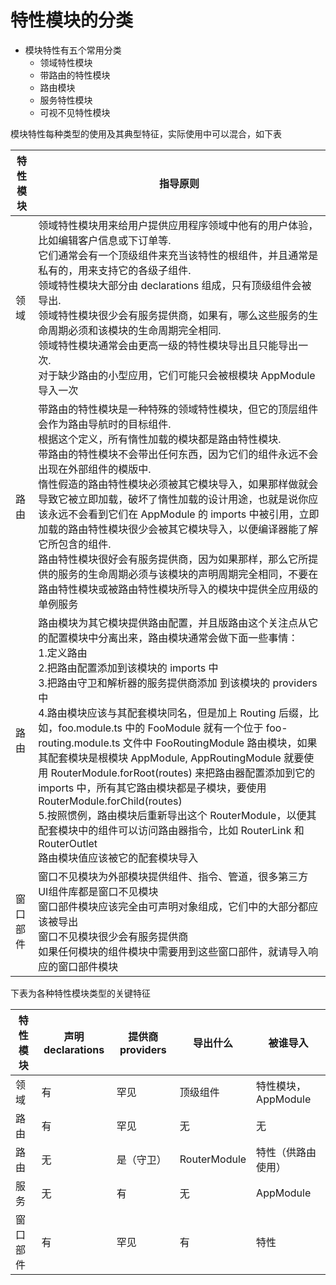 # 特性模块的分类

 * 模块特性有五个常用分类
    * 领域特性模块
    * 带路由的特性模块
    * 路由模块
    * 服务特性模块
    * 可视不见特性模块

模块特性每种类型的使用及其典型特征，实际使用中可以混合，如下表

| 特性模块 | 指导原则                                                                                                                                                                                                                                                                                                                                                                                                                                                                                                                                                                                                                                                                                                                                                                          |
| -------- | --------------------------------------------------------------------------------------------------------------------------------------------------------------------------------------------------------------------------------------------------------------------------------------------------------------------------------------------------------------------------------------------------------------------------------------------------------------------------------------------------------------------------------------------------------------------------------------------------------------------------------------------------------------------------------------------------------------------------------------------------------------------------------- |
| 领域     | 领域特性模块用来给用户提供应用程序领域中他有的用户体验，比如编辑客户信息或下订单等. <br> 它们通常会有一个顶级组件来充当该特性的根组件，并且通常是私有的，用来支持它的各级子组件. <br> 领域特性模块大部分由 declarations 组成，只有顶级组件会被导出. <br> 领域特性模块很少会有服务提供商，如果有，哪么这些服务的生命周期必须和该模块的生命周期完全相同. <br> 领域特性模块通常会由更高一级的特性模块导出且只能导出一次. <br> 对于缺少路由的小型应用，它们可能只会被根模块 AppModule 导入一次                                                                                                                                                                                                                                                                                        |
| 路由     | 带路由的特性模块是一种特殊的领域特性模块，但它的顶层组件会作为路由导航时的目标组件. <br> 根据这个定义，所有惰性加载的模块都是路由特性模块. <br> 带路由的特性模块不会带出任何东西，因为它们的组件永远不会出现在外部组件的模版中. <br> 惰性假造的路由特性模块必须被其它模块导入，如果那样做就会导致它被立即加载，破坏了惰性加载的设计用途，也就是说你应该永远不会看到它们在 AppModule 的 imports 中被引用，立即加载的路由特性模块很少会被其它模块导入，以便编译器能了解它所包含的组件. <br> 路由特性模块很好会有服务提供商，因为如果那样，那么它所提供的服务的生命周期必须与该模块的声明周期完全相同，不要在路由特性模块或被路由特性模块所导入的模块中提供全应用级的单例服务                                                                                                        |
| 路由     | 路由模块为其它模块提供路由配置，并且版路由这个关注点从它的配置模块中分离出来，路由模块通常会做下面一些事情：<br> 1.定义路由 <br> 2.把路由配置添加到该模块的 imports 中 <br> 3.把路由守卫和解析器的服务提供商添加 到该模块的 providers 中 <br> 4.路由模块应该与其配套模块同名，但是加上 Routing 后缀，比如，foo.module.ts 中的 FooModule 就有一个位于 foo-routing.module.ts 文件中 FooRoutingModule 路由模块，如果其配套模块是根模块 AppModule, AppRoutingModule 就要使用 RouterModule.forRoot(routes) 来把路由器配置添加到它的 imports 中，所有其它路由模块都是子模块，要使用 RouterModule.forChild(routes) <br> 5.按照惯例，路由模块后重新导出这个 RouterModule，以便其配套模块中的组件可以访问路由器指令，比如 RouterLink 和 RouterOutlet <br> 路由模块值应该被它的配套模块导入 |
| 窗口部件 | 窗口不见模块为外部模块提供组件、指令、管道，很多第三方 UI组件库都是窗口不见模块 <br> 窗口部件模块应该完全由可声明对象组成，它们中的大部分都应该被导出 <br> 窗口不见模块很少会有服务提供商 <br> 如果任何模块的组件模块中需要用到这些窗口部件，就请导入响应的窗口部件模块                                                                                                                                                                                                                                                                                                                                                                                                                                                                                                           |


下表为各种特性模块类型的关键特征

|特性模块|声明 declarations|提供商 providers|导出什么|被谁导入|
|--|--|--|--|--|
|领域|有|罕见|顶级组件|特性模块，AppModule|
|路由|有|罕见|无|无|
|路由|无|是（守卫）|RouterModule|特性（供路由使用）|
|服务|无|有|无|AppModule|
|窗口部件|有|罕见|有|特性|